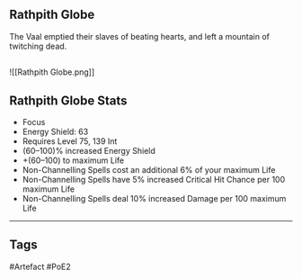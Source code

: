 ## Rathpith Globe
The Vaal emptied their slaves of beating hearts,
and left a mountain of twitching dead.
##
![[Rathpith Globe.png]]
## Rathpith Globe Stats
- Focus
- Energy Shield: 63
- Requires Level 75, 139 Int
- (60–100)% increased Energy Shield
- +(60–100) to maximum Life
- Non-Channelling Spells cost an additional 6% of your maximum Life
- Non-Channelling Spells have 5% increased Critical Hit Chance per 100 maximum Life
- Non-Channelling Spells deal 10% increased Damage per 100 maximum Life


---
## Tags
#Artefact
#PoE2